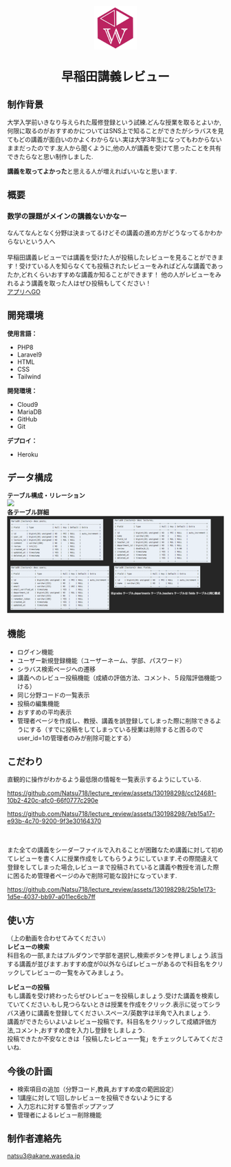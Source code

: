 <p align="center"><a href="https://lecturereview-8806b1ca4f86.herokuapp.com/" target="_blank"><img src="public/img/WLogo.jpg" width="100"></a></p>
<h1 align="center">早稲田講義レビュー</h1>



## 制作背景

大学入学前いきなり与えられた履修登録という試練.どんな授業を取るとよいか,何限に取るのがおすすめかについてはSNS上で知ることができたがシラバスを見てもどの講義が面白いのかよくわからない.実は大学3年生になってもわからないままだったのです.友人から聞くように,他の人が講義を受けて思ったことを共有できたらなと思い制作しました.

<b>講義を取ってよかった</b>と思える人が増えればいいなと思います.


## 概要
<h3>数学の課題がメインの講義ないかなー</h3>なんてなんとなく分野は決まってるけどその講義の進め方がどうなってるかわからないという人へ<br><br>
早稲田講義レビューでは講義を受けた人が投稿したレビューを見ることができます！受けている人を知らなくても投稿されたレビューをみればどんな講義であったか,どれくらいおすすめな講義か知ることができます！
他の人がレビューをみれるよう講義を取った人はぜひ投稿もしてください！
<br>
<a href="https://lecturereview-8806b1ca4f86.herokuapp.com/" target="_blank">アプリへGO</a>


## 開発環境
<b>使用言語：</b>
- PHP8
- Laravel9
- HTML
- CSS
- Tailwind
  
<b>開発環境：</b>
- Cloud9
- MariaDB
- GitHub
- Git

<b>デプロイ：</b>
- Heroku

## データ構成
<b>テーブル構成・リレーション</b>
<br>
<img src="public/img/ER図.png" width="400">
<br>
<b>各テーブル詳細</b>
<br>
<img src="public/img/テーブル詳細.png" width="700">

##  機能
- ログイン機能
- ユーザー新規登録機能（ユーザーネーム、学部、パスワード）
- シラバス検索ページへの遷移
- 講義へのレビュー投稿機能（成績の評価方法、コメント、５段階評価機能つける）
- 同じ分野コードの一覧表示
- 投稿の編集機能
- おすすめの平均表示
- 管理者ページを作成し、教授、講義を誤登録してしまった際に削除できるようにする（すでに投稿をしてしまっている授業は削除すると困るのでuser_id=1の管理者のみが削除可能とする）



## こだわり

直観的に操作がわかるよう最低限の情報を一覧表示するようにしている.

https://github.com/Natsu718/lecture_review/assets/130198298/cc124681-10b2-420c-afc0-66f0777c290e

https://github.com/Natsu718/lecture_review/assets/130198298/7eb15a17-e93b-4c70-9200-9f3e30164370

<br>
<br>
また全ての講義をシーダーファイルで入れることが困難なため講義に対して初めてレビューを書く人に授業作成をしてもらうようにしています.その際間違えて登録をしてしまった場合,レビューまで投稿されていると講義や教授を消した際に困るため管理者ページのみで削除可能な設計になっています.

https://github.com/Natsu718/lecture_review/assets/130198298/25b1e173-1d5e-4037-bb97-a011ec6cb7ff

## 使い方
（上の動画を合わせてみてください）<br>
<b>レビューの検索</b><br>
科目名の一部,またはプルダウンで学部を選択し,検索ボタンを押しましょう.該当する講義が並びます.おすすめ度が0以外ならばレビューがあるので科目名をクリックしてレビューの一覧をみてみましょう。

<b>レビューの投稿</b><br>
もし講義を受け終わったらぜひレビューを投稿しましょう.受けた講義を検索していてください.もし見つらないときは授業を作成をクリック.表示に従ってシラバス通りに講義を登録してください.スペース/英数字は半角で入れましょう.<br>
講義ができたらいよいよレビュー投稿です。科目名をクリックして成績評価方法,コメント,おすすめ度を入力し登録をしましょう.<br>
投稿できたか不安なときは「投稿したレビュー一覧」をチェックしてみてくださいね.



## 今後の計画
- 検索項目の追加（分野コード,教員,おすすめ度の範囲設定）
- 1講座に対して1回しかレビューを投稿できないようにする
- 入力忘れに対する警告ポップアップ
- 管理者によるレビュー削除機能

## 制作者連絡先
natsu3@akane.waseda.jp
